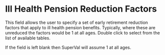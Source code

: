 # Ill Health Pension Reduction Factors

This field allows the user to specify a set of early retirement
reduction factors that apply to ill health pension benefits. Typically,
where these are unreduced the factors would be 1 at all ages. Double
click to select from the list of available tables.

If the field is left blank then SuperVal will assume 1 at all ages.
